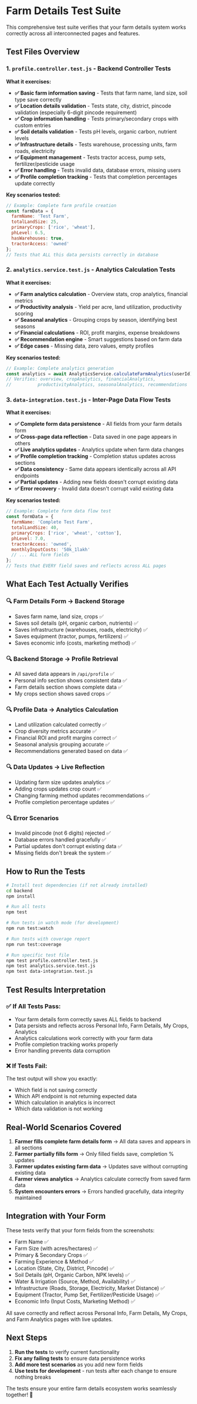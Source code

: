 # Farm Details Test Suite

This comprehensive test suite verifies that your farm details system works correctly across all interconnected pages and features.

## Test Files Overview

### 1. `profile.controller.test.js` - Backend Controller Tests
**What it exercises:**
- **✅ Basic farm information saving** - Tests that farm name, land size, soil type save correctly
- **✅ Location details validation** - Tests state, city, district, pincode validation (especially 6-digit pincode requirement)
- **✅ Crop information handling** - Tests primary/secondary crops with custom entries
- **✅ Soil details validation** - Tests pH levels, organic carbon, nutrient levels
- **✅ Infrastructure details** - Tests warehouse, processing units, farm roads, electricity
- **✅ Equipment management** - Tests tractor access, pump sets, fertilizer/pesticide usage
- **✅ Error handling** - Tests invalid data, database errors, missing users
- **✅ Profile completion tracking** - Tests that completion percentages update correctly

**Key scenarios tested:**
```javascript
// Example: Complete farm profile creation
const farmData = {
  farmName: 'Test Farm',
  totalLandSize: 25,
  primaryCrops: ['rice', 'wheat'],
  phLevel: 6.5,
  hasWarehouses: true,
  tractorAccess: 'owned'
};
// Tests that ALL this data persists correctly in database
```

### 2. `analytics.service.test.js` - Analytics Calculation Tests
**What it exercises:**
- **✅ Farm analytics calculation** - Overview stats, crop analytics, financial metrics
- **✅ Productivity analysis** - Yield per acre, land utilization, productivity scoring
- **✅ Seasonal analytics** - Grouping crops by season, identifying best seasons
- **✅ Financial calculations** - ROI, profit margins, expense breakdowns
- **✅ Recommendation engine** - Smart suggestions based on farm data
- **✅ Edge cases** - Missing data, zero values, empty profiles

**Key scenarios tested:**
```javascript
// Example: Complete analytics generation
const analytics = await AnalyticsService.calculateFarmAnalytics(userId);
// Verifies: overview, cropAnalytics, financialAnalytics, 
//          productivityAnalytics, seasonalAnalytics, recommendations
```

### 3. `data-integration.test.js` - Inter-Page Data Flow Tests
**What it exercises:**
- **✅ Complete form data persistence** - All fields from your farm details form
- **✅ Cross-page data reflection** - Data saved in one page appears in others
- **✅ Live analytics updates** - Analytics update when farm data changes
- **✅ Profile completion tracking** - Completion status updates across sections
- **✅ Data consistency** - Same data appears identically across all API endpoints
- **✅ Partial updates** - Adding new fields doesn't corrupt existing data
- **✅ Error recovery** - Invalid data doesn't corrupt valid existing data

**Key scenarios tested:**
```javascript
// Example: Complete form data flow test
const formData = {
  farmName: 'Complete Test Farm',
  totalLandSize: 40,
  primaryCrops: ['rice', 'wheat', 'cotton'],
  phLevel: 7.0,
  tractorAccess: 'owned',
  monthlyInputCosts: '50k_1lakh'
  // ... ALL form fields
};
// Tests that EVERY field saves and reflects across ALL pages
```

## What Each Test Actually Verifies

### 🔍 **Farm Details Form → Backend Storage**
- Saves farm name, land size, crops ✅
- Saves soil details (pH, organic carbon, nutrients) ✅
- Saves infrastructure (warehouses, roads, electricity) ✅
- Saves equipment (tractor, pumps, fertilizers) ✅
- Saves economic info (costs, marketing method) ✅

### 🔍 **Backend Storage → Profile Retrieval**
- All saved data appears in `/api/profile` ✅
- Personal info section shows consistent data ✅
- Farm details section shows complete data ✅
- My crops section shows saved crops ✅

### 🔍 **Profile Data → Analytics Calculation**
- Land utilization calculated correctly ✅
- Crop diversity metrics accurate ✅
- Financial ROI and profit margins correct ✅
- Seasonal analysis grouping accurate ✅
- Recommendations generated based on data ✅

### 🔍 **Data Updates → Live Reflection**
- Updating farm size updates analytics ✅
- Adding crops updates crop count ✅
- Changing farming method updates recommendations ✅
- Profile completion percentage updates ✅

### 🔍 **Error Scenarios**
- Invalid pincode (not 6 digits) rejected ✅
- Database errors handled gracefully ✅
- Partial updates don't corrupt existing data ✅
- Missing fields don't break the system ✅

## How to Run the Tests

```bash
# Install test dependencies (if not already installed)
cd backend
npm install

# Run all tests
npm test

# Run tests in watch mode (for development)
npm run test:watch

# Run tests with coverage report
npm run test:coverage

# Run specific test file
npm test profile.controller.test.js
npm test analytics.service.test.js
npm test data-integration.test.js
```

## Test Results Interpretation

### ✅ **If All Tests Pass:**
- Your farm details form correctly saves ALL fields to backend
- Data persists and reflects across Personal Info, Farm Details, My Crops, Analytics
- Analytics calculations work correctly with your farm data
- Profile completion tracking works properly
- Error handling prevents data corruption

### ❌ **If Tests Fail:**
The test output will show you exactly:
- Which field is not saving correctly
- Which API endpoint is not returning expected data
- Which calculation in analytics is incorrect
- Which data validation is not working

## Real-World Scenarios Covered

1. **Farmer fills complete farm details form** → All data saves and appears in all sections
2. **Farmer partially fills form** → Only filled fields save, completion % updates
3. **Farmer updates existing farm data** → Updates save without corrupting existing data
4. **Farmer views analytics** → Analytics calculate correctly from saved farm data
5. **System encounters errors** → Errors handled gracefully, data integrity maintained

## Integration with Your Form

These tests verify that your form fields from the screenshots:
- Farm Name ✅
- Farm Size (with acres/hectares) ✅  
- Primary & Secondary Crops ✅
- Farming Experience & Method ✅
- Location (State, City, District, Pincode) ✅
- Soil Details (pH, Organic Carbon, NPK levels) ✅
- Water & Irrigation (Source, Method, Availability) ✅
- Infrastructure (Roads, Storage, Electricity, Market Distance) ✅
- Equipment (Tractor, Pump Set, Fertilizer/Pesticide Usage) ✅
- Economic Info (Input Costs, Marketing Method) ✅

All save correctly and reflect across Personal Info, Farm Details, My Crops, and Farm Analytics pages with live updates.

## Next Steps

1. **Run the tests** to verify current functionality
2. **Fix any failing tests** to ensure data persistence works
3. **Add more test scenarios** as you add new form fields
4. **Use tests for development** - run tests after each change to ensure nothing breaks

The tests ensure your entire farm details ecosystem works seamlessly together! 🌾
